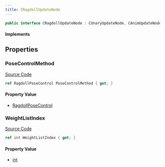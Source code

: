 ```yaml
---
title: CRagdollUpdateNode
---
```


```csharp
public interface CRagdollUpdateNode : CUnaryUpdateNode, CAnimUpdateNodeBase, ISchemaClass<CAnimUpdateNodeBase>, ISchemaClass<CUnaryUpdateNode>, ISchemaClass<CRagdollUpdateNode>, ISchemaField, ISchemaClass, INativeHandle
```

#### Implements

## Properties

### PoseControlMethod

[Source Code](https://github.com/swiftly-solution/swiftlys2/blob/beta/managed/src/SwiftlyS2.Generated/Schemas/Interfaces/CRagdollUpdateNode.cs#L18)

```csharp
ref RagdollPoseControl PoseControlMethod { get; }
```

#### Property Value

- [RagdollPoseControl](/docs/api/shared/schemadefinitions/ragdollposecontrol)

### WeightListIndex

[Source Code](https://github.com/swiftly-solution/swiftlys2/blob/beta/managed/src/SwiftlyS2.Generated/Schemas/Interfaces/CRagdollUpdateNode.cs#L16)

```csharp
ref int WeightListIndex { get; }
```

#### Property Value

- [int](https://learn.microsoft.com/dotnet/api/system.int32)

